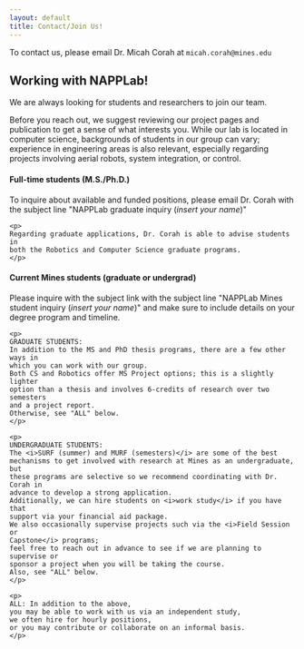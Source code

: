 ```yaml
---
layout: default
title: Contact/Join Us!
---
```


To contact us, please email Dr. Micah Corah at `micah.corah@mines.edu`

## Working with NAPPLab!

We are always looking for students and researchers to join our team.

Before you reach out, we suggest reviewing our project pages and publication to
get a sense of what interests you.
While our lab is located in computer science, backgrounds of students in
our group can vary;
experience in engineering areas is also relevant, especially regarding projects
involving aerial robots, system integration, or control.

<div class="card border-left-primary shadow">
<!-- Card Header - Dropdown -->
<div class="card-header py-3 d-flex flex-row align-items-center justify-content-between">
    <h4 class="m-0 font-weight-bold text-primary">Full-time students (M.S./Ph.D.)</h4>
</div>
<!-- Card Body -->
<div class="card-body">
    <p>
    To inquire about available and funded positions, please email Dr. Corah
    with the subject line
    "NAPPLab graduate inquiry (<i>insert your name</i>)"
    </p>

    <p>
    Regarding graduate applications, Dr. Corah is able to advise students in
    both the Robotics and Computer Science graduate programs.
    </p>
</div>
</div>

<div class="card border-left-primary shadow mb-4 mt-4">
<!-- Card Header - Dropdown -->
<div class="card-header py-3 d-flex flex-row align-items-center justify-content-between">
    <h4 class="m-0 font-weight-bold text-primary">Current Mines students (graduate or undergrad)</h4>
</div>
<!-- Card Body -->
<div class="card-body">
    <p>
    Please inquire with the subject link
    with the subject line
    "NAPPLab Mines student inquiry (<i>insert your name</i>)"
    and make sure to include details on your degree program and timeline.
    </p>

    <p>
    GRADUATE STUDENTS:
    In addition to the MS and PhD thesis programs, there are a few other ways in
    which you can work with our group.
    Both CS and Robotics offer MS Project options; this is a slightly lighter
    option than a thesis and involves 6-credits of research over two semesters
    and a project report.
    Otherwise, see "ALL" below.
    </p>

    <p>
    UNDERGRADUATE STUDENTS:
    The <i>SURF (summer) and MURF (semesters)</i> are some of the best
    mechanisms to get involved with research at Mines as an undergraduate, but
    these programs are selective so we recommend coordinating with Dr. Corah in
    advance to develop a strong application.
    Additionally, we can hire students on <i>work study</i> if you have that
    support via your financial aid package.
    We also occasionally supervise projects such via the <i>Field Session or
    Capstone</i> programs;
    feel free to reach out in advance to see if we are planning to supervise or
    sponsor a project when you will be taking the course.
    Also, see "ALL" below.
    </p>

    <p>
    ALL: In addition to the above,
    you may be able to work with us via an independent study,
    we often hire for hourly positions,
    or you may contribute or collaborate on an informal basis.
    </p>

</div>

</div>


